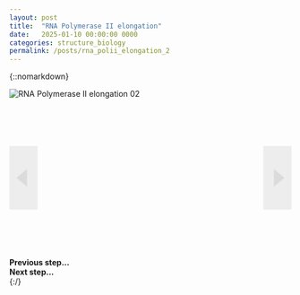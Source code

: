 ```yaml
---
layout: post
title:  "RNA Polymerase II elongation"
date:   2025-01-10 00:00:00 0000
categories: structure_biology
permalink: /posts/rna_polii_elongation_2
---
```

{::nomarkdown}
<div class='imageWrapper'>
<img class="image0" src="{{ site.baseurl }}/assets/images/rna002.jpg" alt="RNA Polymerase II elongation 02">
<svg viewBox="0 0 160 90" class='image-area'>
<!--#######################-->
<polygon id="background_0" points="4,45 10,40 10,50" fill="rgba(255, 255, 255, .8)"/>
<polygon points="4,45 10,40 10,50" fill="rgba(200, 200, 200, .5)"/>
<a href="{{site.baseurl}}/posts/rna_polii_elongation_1">
<rect id="select_0" x="0%" y="30%" width="10%" height="40%" fill="rgba(200, 200, 200, .3)"/></a>

<polygon id="background_1" points="156,45 150,40 150,50" fill="rgba(255, 255, 255, .8)"/>
<polygon points="156,45 150,40 150,50" fill="rgba(200, 200, 200, .5)"/>
<a href="{{site.baseurl}}/posts/rna_polii_elongation_3">
<rect id="select_1" x="90%" y="30%" width="10%" height="40%" fill="rgba(200, 200, 200, .3)"/></a>
</svg>
<!--#######################-->
<div class="overlay" id="textbox_0" ><b> Previous step... </b></div>
<div class="overlay" id="textbox_1" ><b> Next step... </b></div>
</div>
{:/}

